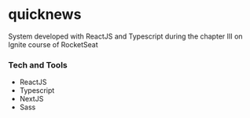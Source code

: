 # quicknews
System developed with ReactJS and Typescript during the chapter III on Ignite course of RocketSeat


### Tech and Tools
* ReactJS
* Typescript
* NextJS
* Sass
